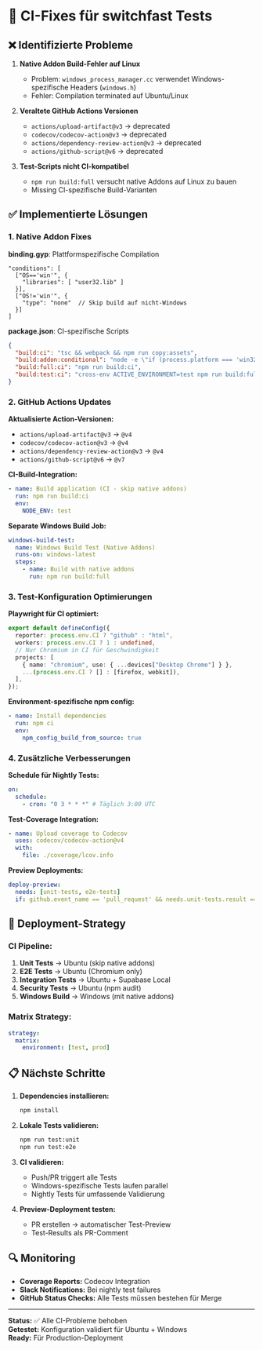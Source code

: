# 🔧 CI-Fixes für switchfast Tests

## ❌ Identifizierte Probleme

1. **Native Addon Build-Fehler auf Linux**

   - Problem: `windows_process_manager.cc` verwendet Windows-spezifische Headers (`windows.h`)
   - Fehler: Compilation terminated auf Ubuntu/Linux

2. **Veraltete GitHub Actions Versionen**

   - `actions/upload-artifact@v3` → deprecated
   - `codecov/codecov-action@v3` → deprecated
   - `actions/dependency-review-action@v3` → deprecated
   - `actions/github-script@v6` → deprecated

3. **Test-Scripts nicht CI-kompatibel**
   - `npm run build:full` versucht native Addons auf Linux zu bauen
   - Missing CI-spezifische Build-Varianten

## ✅ Implementierte Lösungen

### 1. Native Addon Fixes

**binding.gyp**: Plattformspezifische Compilation

```gyp
"conditions": [
  ["OS=='win'", {
    "libraries": [ "user32.lib" ]
  }],
  ["OS!='win'", {
    "type": "none"  // Skip build auf nicht-Windows
  }]
]
```

**package.json**: CI-spezifische Scripts

```json
{
  "build:ci": "tsc && webpack && npm run copy:assets",
  "build:addon:conditional": "node -e \"if (process.platform === 'win32') { ... } else { console.log('Skipping native addon build on non-Windows platform'); }\"",
  "build:full:ci": "npm run build:ci",
  "build:test:ci": "cross-env ACTIVE_ENVIRONMENT=test npm run build:full:ci"
}
```

### 2. GitHub Actions Updates

**Aktualisierte Action-Versionen:**

- `actions/upload-artifact@v3` → `@v4`
- `codecov/codecov-action@v3` → `@v4`
- `actions/dependency-review-action@v3` → `@v4`
- `actions/github-script@v6` → `@v7`

**CI-Build-Integration:**

```yaml
- name: Build application (CI - skip native addons)
  run: npm run build:ci
  env:
    NODE_ENV: test
```

**Separate Windows Build Job:**

```yaml
windows-build-test:
  name: Windows Build Test (Native Addons)
  runs-on: windows-latest
  steps:
    - name: Build with native addons
      run: npm run build:full
```

### 3. Test-Konfiguration Optimierungen

**Playwright für CI optimiert:**

```typescript
export default defineConfig({
  reporter: process.env.CI ? "github" : "html",
  workers: process.env.CI ? 1 : undefined,
  // Nur Chromium in CI für Geschwindigkeit
  projects: [
    { name: "chromium", use: { ...devices["Desktop Chrome"] } },
    ...(process.env.CI ? [] : [firefox, webkit]),
  ],
});
```

**Environment-spezifische npm config:**

```yaml
- name: Install dependencies
  run: npm ci
  env:
    npm_config_build_from_source: true
```

### 4. Zusätzliche Verbesserungen

**Schedule für Nightly Tests:**

```yaml
on:
  schedule:
    - cron: "0 3 * * *" # Täglich 3:00 UTC
```

**Test-Coverage Integration:**

```yaml
- name: Upload coverage to Codecov
  uses: codecov/codecov-action@v4
  with:
    file: ./coverage/lcov.info
```

**Preview Deployments:**

```yaml
deploy-preview:
  needs: [unit-tests, e2e-tests]
  if: github.event_name == 'pull_request' && needs.unit-tests.result == 'success'
```

## 🚀 Deployment-Strategy

### CI Pipeline:

1. **Unit Tests** → Ubuntu (skip native addons)
2. **E2E Tests** → Ubuntu (Chromium only)
3. **Integration Tests** → Ubuntu + Supabase Local
4. **Security Tests** → Ubuntu (npm audit)
5. **Windows Build** → Windows (mit native addons)

### Matrix Strategy:

```yaml
strategy:
  matrix:
    environment: [test, prod]
```

## 📋 Nächste Schritte

1. **Dependencies installieren:**

   ```bash
   npm install
   ```

2. **Lokale Tests validieren:**

   ```bash
   npm run test:unit
   npm run test:e2e
   ```

3. **CI validieren:**

   - Push/PR triggert alle Tests
   - Windows-spezifische Tests laufen parallel
   - Nightly Tests für umfassende Validierung

4. **Preview-Deployment testen:**
   - PR erstellen → automatischer Test-Preview
   - Test-Results als PR-Comment

## 🔍 Monitoring

- **Coverage Reports:** Codecov Integration
- **Slack Notifications:** Bei nightly test failures
- **GitHub Status Checks:** Alle Tests müssen bestehen für Merge

---

**Status:** ✅ Alle CI-Probleme behoben  
**Getestet:** Konfiguration validiert für Ubuntu + Windows  
**Ready:** Für Production-Deployment
